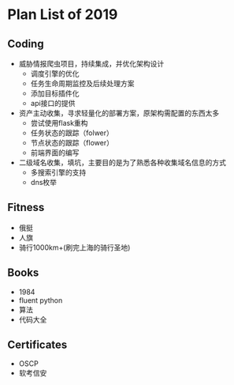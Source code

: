 # Plan List of 2019

## Coding
- 威胁情报爬虫项目，持续集成，并优化架构设计 
  - 调度引擎的优化
  - 任务生命周期监控及后续处理方案
  - 添加目标插件化
  - api接口的提供
- 资产主动收集，寻求轻量化的部署方案，原架构需配置的东西太多 
  - 尝试使用flask重构
  - 任务状态的跟踪（folwer）
  - 节点状态的跟踪（flower）
  - 前端界面的编写
- 二级域名收集，填坑，主要目的是为了熟悉各种收集域名信息的方式 
  - 多搜索引擎的支持
  - dns枚举

## Fitness

- 俄挺
- 人旗
- 骑行1000km+(刷完上海的骑行圣地)

## Books

- 1984
- fluent python
- 算法
- 代码大全

## Certificates

- OSCP
- 软考信安


